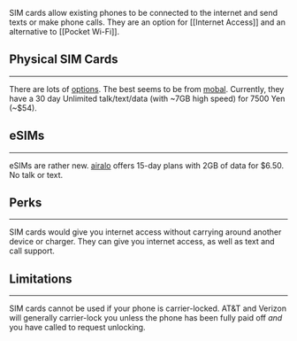 SIM cards allow existing phones to be connected to the internet and send texts or make phone calls. They are an option for [[Internet Access]] and an alternative to [[Pocket Wi-Fi]].

## Physical SIM Cards
---
There are lots of [options](https://tokyocheapo.com/business/internet/prepaid-cheap-japan-sim-card-options/). The best seems to be from [mobal](https://www.mobal.com/japan-sim-card/). Currently, they have a 30 day Unlimited talk/text/data (with ~7GB high speed) for 7500 Yen (~$54).

## eSIMs
---
eSIMs are rather new. [airalo](https://www.airalo.com/japan-esim) offers 15-day plans with 2GB of data for $6.50. No talk or text.

## Perks
---
SIM cards would give you internet access without carrying around another device or charger. They can give you internet access, as well as text and call support.

## Limitations
---
SIM cards cannot be used if your phone is carrier-locked. AT&T and Verizon will generally carrier-lock you unless the phone has been fully paid off *and* you have called to request unlocking.

